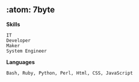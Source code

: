 ## :atom: 7byte
**Skills**
```
IT
Developer
Maker
System Engineer
```
**Languages**
```
Bash, Ruby, Python, Perl, Html, CSS, JavaScript
```
